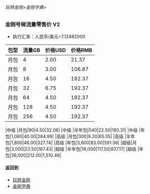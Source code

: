 ###### 玩转金刚>金刚字典>
### 金刚号梯流量零售价 V2

- 执行汇率：人民币/美元=7.12482000

|包型|流量GB|价格USD|价格RMB|
| ------| ------| ------|------| 
|月包|4|2.00|21.37|
|月包|8|3.00|106.87| 
|月包|16|4.50|192.37| 
|月包|32|6.75|192.37| 
|月包|64|4.50|192.37|
|月包|128|4.50|192.37| 
|月包|256|4.50|192.37| 


|中级 |月包|90|4.50|32.06|
|中级 |半年包|540|22.50|160.31|
|中级 |年包|1,080|40.00|284.99|
|高级 |月包|300|9.20|65.55|
|高级 |半年包|1,800|46.00|327.74|
|高级 |年包|3,600|83.00|591.36|
|超级|月包|3,000|23.50|167.43|
|超级 |半年包|18,000|117.50|837.17|
|超级 |年包|36,000|212.00|1,510.46|



#### 返回到
- [玩转金刚](https://github.com/a2zitpro/web/blob/master/LadderFree/A.md)
- [金刚字典](https://github.com/a2zitpro/web/blob/master/LadderFree/kkDictionary/KKDictionary.md)
